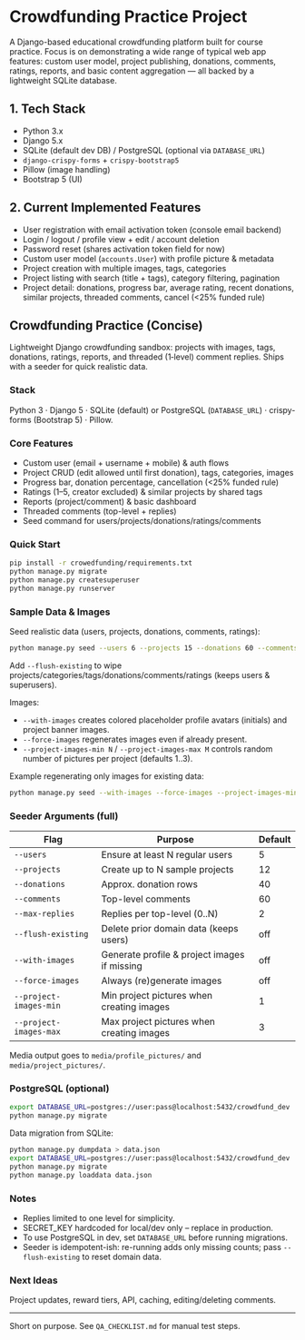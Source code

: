 # Crowdfunding Practice Project

A Django-based educational crowdfunding platform built for course practice. Focus is on demonstrating a wide range of typical web app features: custom user model, project publishing, donations, comments, ratings, reports, and basic content aggregation — all backed by a lightweight SQLite database.

## 1. Tech Stack
- Python 3.x
- Django 5.x
- SQLite (default dev DB) / PostgreSQL (optional via `DATABASE_URL`)
- `django-crispy-forms` + `crispy-bootstrap5`
- Pillow (image handling)
- Bootstrap 5 (UI)

## 2. Current Implemented Features
- User registration with email activation token (console email backend)
- Login / logout / profile view + edit / account deletion
- Password reset (shares activation token field for now)
- Custom user model (`accounts.User`) with profile picture & metadata
- Project creation with multiple images, tags, categories
- Project listing with search (title + tags), category filtering, pagination
- Project detail: donations, progress bar, average rating, recent donations, similar projects, threaded comments, cancel (<25% funded rule)
## Crowdfunding Practice (Concise)

Lightweight Django crowdfunding sandbox: projects with images, tags, donations, ratings, reports, and threaded (1‑level) comment replies. Ships with a seeder for quick realistic data.

### Stack
Python 3 · Django 5 · SQLite (default) or PostgreSQL (`DATABASE_URL`) · crispy-forms (Bootstrap 5) · Pillow.

### Core Features
- Custom user (email + username + mobile) & auth flows
- Project CRUD (edit allowed until first donation), tags, categories, images
- Progress bar, donation percentage, cancellation (<25% funded rule)
- Ratings (1–5, creator excluded) & similar projects by shared tags
- Reports (project/comment) & basic dashboard
- Threaded comments (top-level + replies)
- Seed command for users/projects/donations/ratings/comments

### Quick Start
```bash
pip install -r crowedfunding/requirements.txt
python manage.py migrate
python manage.py createsuperuser
python manage.py runserver
```

### Sample Data & Images
Seed realistic data (users, projects, donations, comments, ratings):
```bash
python manage.py seed --users 6 --projects 15 --donations 60 --comments 80 --max-replies 2 --with-images
```
Add `--flush-existing` to wipe projects/categories/tags/donations/comments/ratings (keeps users & superusers).

Images:
* `--with-images` creates colored placeholder profile avatars (initials) and project banner images.
* `--force-images` regenerates images even if already present.
* `--project-images-min N` / `--project-images-max M` controls random number of pictures per project (defaults 1..3).

Example regenerating only images for existing data:
```bash
python manage.py seed --with-images --force-images --project-images-min 2 --project-images-max 4 --projects 0 --users 0 --donations 0 --comments 0
```

### Seeder Arguments (full)
| Flag | Purpose | Default |
|------|---------|---------|
| `--users` | Ensure at least N regular users | 5 |
| `--projects` | Create up to N sample projects | 12 |
| `--donations` | Approx. donation rows | 40 |
| `--comments` | Top-level comments | 60 |
| `--max-replies` | Replies per top-level (0..N) | 2 |
| `--flush-existing` | Delete prior domain data (keeps users) | off |
| `--with-images` | Generate profile & project images if missing | off |
| `--force-images` | Always (re)generate images | off |
| `--project-images-min` | Min project pictures when creating images | 1 |
| `--project-images-max` | Max project pictures when creating images | 3 |

Media output goes to `media/profile_pictures/` and `media/project_pictures/`.

### PostgreSQL (optional)
```bash
export DATABASE_URL=postgres://user:pass@localhost:5432/crowdfund_dev
python manage.py migrate
```
Data migration from SQLite:
```bash
python manage.py dumpdata > data.json
export DATABASE_URL=postgres://user:pass@localhost:5432/crowdfund_dev
python manage.py migrate
python manage.py loaddata data.json
```

### Notes
* Replies limited to one level for simplicity.
* SECRET_KEY hardcoded for local/dev only – replace in production.
* To use PostgreSQL in dev, set `DATABASE_URL` before running migrations.
* Seeder is idempotent-ish: re-running adds only missing counts; pass `--flush-existing` to reset domain data.

### Next Ideas
Project updates, reward tiers, API, caching, editing/deleting comments.

---
Short on purpose. See `QA_CHECKLIST.md` for manual test steps.


